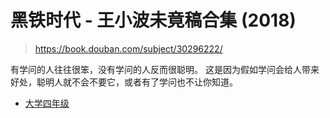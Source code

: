# 黑铁时代 - 王小波未竟稿合集 (2018)

> <https://book.douban.com/subject/30296222/>

有学问的人往往很笨，没有学问的人反而很聪明。
这是因为假如学问会给人带来好处，聪明人就不会不要它，或者有了学问也不让你知道。

- [大学四年级](../collection/senior_year.md)
